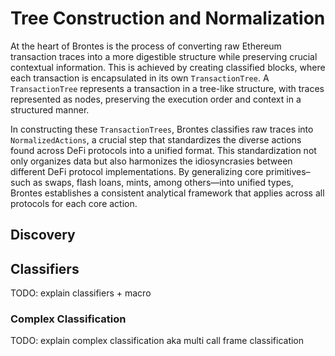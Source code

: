 # Tree Construction and Normalization

At the heart of Brontes is the process of converting raw Ethereum transaction traces into a more digestible structure while preserving crucial contextual information. This is achieved by creating classified blocks, where each transaction is encapsulated in its own `TransactionTree`. A `TransactionTree` represents a transaction in a tree-like structure, with traces represented as nodes, preserving the execution order and context in a structured manner.

In constructing these `TransactionTrees`, Brontes classifies raw traces into `NormalizedActions`, a crucial step that standardizes the diverse actions found across DeFi protocols into a unified format. This standardization not only organizes data but also harmonizes the idiosyncrasies between different DeFi protocol implementations. By generalizing core primitives–such as swaps, flash loans, mints, among others—into unified types, Brontes establishes a consistent analytical framework that applies across all protocols for each core action.

## Discovery

## Classifiers

TODO: explain classifiers + macro

### Complex Classification

TODO: explain complex classification aka multi call frame classification
